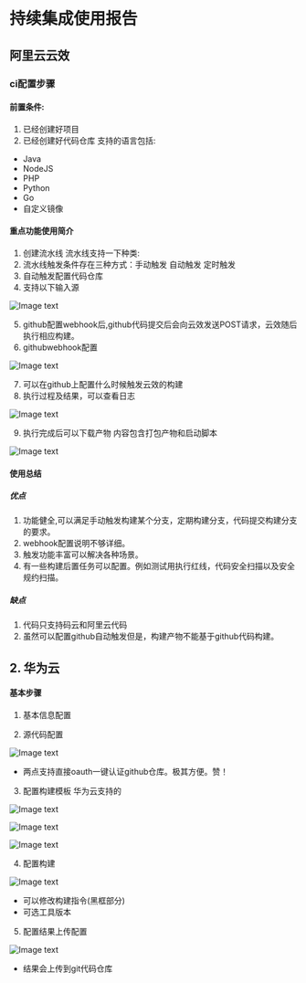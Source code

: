 # 持续集成使用报告

## 阿里云云效

### ci配置步骤

#### 前置条件: 
1. 已经创建好项目
2. 已经创建好代码仓库 支持的语言包括:
- Java
- NodeJS
- PHP
- Python
- Go
- 自定义镜像

#### 重点功能使用简介
1. 创建流水线 流水线支持一下种类:
2. 流水线触发条件存在三种方式：手动触发 自动触发 定时触发
3. 自动触发配置代码仓库
4. 支持以下输入源

![Image text](./report/jpg/流水线输入源支持列表.png)

5. github配置webhook后,github代码提交后会向云效发送POST请求，云效随后执行相应构建。
6. githubwebhook配置

![Image text](./report/jpg/githubwebhook配置.png)

7. 可以在github上配置什么时候触发云效的构建
8. 执行过程及结果，可以查看日志

![Image text](./report/jpg/构建结果.png)

9. 执行完成后可以下载产物 内容包含打包产物和启动脚本

![Image text](./report/jpg/下载.png)

#### 使用总结
##### 优点
1. 功能健全,可以满足手动触发构建某个分支，定期构建分支，代码提交构建分支的要求。
2. webhook配置说明不够详细。
3. 触发功能丰富可以解决各种场景。
4. 有一些构建后置任务可以配置。例如测试用执行红线，代码安全扫描以及安全规约扫描。

##### 缺点 
1. 代码只支持码云和阿里云代码
2. 虽然可以配置github自动触发但是，构建产物不能基于github代码构建。

## 2. 华为云

#### 基本步骤
1. 基本信息配置

2. 源代码配置

![Image text](./report/jpg/华为云源代码支持.png)

- 两点支持直接oauth一键认证github仓库。极其方便。赞！

3. 配置构建模板 华为云支持的

![Image text](./report/jpg/华为云模板1.png)

![Image text](./report/jpg/华为云模板2.png)

![Image text](./report/jpg/华为云模板3.png)

4. 配置构建

![Image text](./report/jpg/华为云构建配置.png)

- 可以修改构建指令(黑框部分)
- 可选工具版本

5. 配置结果上传配置

![Image text](./report/jpg/华为云上传构建.png)

- 结果会上传到git代码仓库
